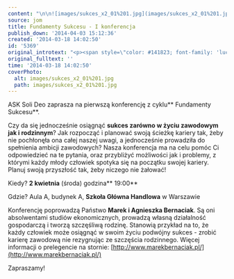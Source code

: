 ```yaml
---
content: "\n\n![images/sukces_x2_01%201.jpg](images/sukces_x2_01%201.jpg)ASK Soli Deo zaprasza na pierwszą konferencję z cyklu** Fundamenty Sukcesu**.\_\n\nCzy da się jednocześnie osiągnąć **sukces zarówno w życiu zawodowym jak i rodzinnym**? Jak rozpocząć i planować swoją ścieżkę kariery tak, żeby nie pochłonęła ona całej naszej uwagi, a jednocześnie prowadziła do spełnienia ambicji zawodowych? Nasza\_konferencja ma na celu pomóc Ci odpowiedzieć na te pytania, oraz przybliżyć możliwości jak i problemy, z którymi każdy młody człowiek spotyka się na początku swojej kariery. Planuj swoją przyszłość tak, żeby niczego nie żałować!\n\r\n\nKiedy? **2 kwietnia** (środa) godzina** 19:00**\n\r\n\nGdzie? Aula A, budynek A, **Szkoła Główna Handlowa** w Warszawie\n\n\r\n\nKonferencję poprowadzą Państwo **Marek i Agnieszka Bernaciak**. Są oni absolwentami studiów ekonomicznych, prowadzą własną działalność gospodarczą i tworzą szczęśliwą rodzinę. Stanowią przykład na to, że każdy człowiek może osiągnąć w swoim życiu podwójny sukces - zrobić karierę zawodową nie rezygnując ze szczęścia rodzinnego.\nWięcej informacji o prelegencie na stornie:\_[http://www.marekbernaciak.pl/](http://www.marekbernaciak.pl/)\n\r\n\nZapraszamy!\n"
source: jom
title: Fundamenty Sukcesu - I konferencja
publish_down: '2014-04-03 15:12:36'
created: '2014-03-18 14:02:50'
id: '5369'
original_introtext: "<p><span style=\"color: #141823; font-family: 'lucida grande', tahoma, verdana, arial, sans-serif; font-size: 13px; line-height: 16.639999389648438px;\"><img src=\"images/sukces_x2_01%201.jpg\" border=\"0\" style=\"border: 0; float: left; margin-left: 10px; margin-right: 10px;\" />ASK Soli Deo zaprasza na pierwszą konferencję z cyklu<strong> Fundamenty Sukcesu</strong>.\_</span><br style=\"color: #141823; font-family: 'lucida grande', tahoma, verdana, arial, sans-serif; font-size: 13px; line-height: 16.639999389648438px;\" /><br style=\"color: #141823; font-family: 'lucida grande', tahoma, verdana, arial, sans-serif; font-size: 13px; line-height: 16.639999389648438px;\" /><span style=\"color: #141823; font-family: 'lucida grande', tahoma, verdana, arial, sans-serif; font-size: 13px; line-height: 16.639999389648438px;\">Czy da się jednocześnie osiągnąć <strong>sukces zarówno w życiu zawodowym jak i rodzinnym</strong>? Jak rozpocząć i planować swoją ścieżkę kariery tak, żeby nie pochłonęła ona całej naszej uwagi, a jednocześnie prowadziła do spełnienia ambicji zawodowych? Nasza</span><span class=\"text_exposed_show\" style=\"display: inline; color: #141823; font-family: 'lucida grande', tahoma, verdana, arial, sans-serif; font-size: 13px; line-height: 16.639999389648438px;\">\_konferencja ma na celu pomóc Ci odpowiedzieć na te pytania, oraz przybliżyć możliwości jak i problemy, z którymi każdy młody człowiek spotyka się na początku swojej kariery. Planuj swoją przyszłość tak, żeby niczego nie żałować!</span></p>\r\n<p><span class=\"text_exposed_show\" style=\"display: inline; color: #141823; font-family: 'lucida grande', tahoma, verdana, arial, sans-serif; font-size: 13px; line-height: 16.639999389648438px;\">Kiedy? <strong>2 kwietnia</strong> (środa) godzina<strong> 19:00</strong></span></p>\r\n<p><span class=\"text_exposed_show\" style=\"display: inline; color: #141823; font-family: 'lucida grande', tahoma, verdana, arial, sans-serif; font-size: 13px; line-height: 16.639999389648438px;\">Gdzie? Aula A, budynek A, <strong>Szkoła Główna Handlowa</strong> w Warszawie</span><span style=\"color: #4e5665; font-family: 'helvetica neue', helvetica, arial, 'lucida grande', sans-serif; font-size: 14px; line-height: 17.920000076293945px;\"><br /></span></p>\r\n<p><span class=\"text_exposed_show\" style=\"display: inline; color: #141823; font-family: 'lucida grande', tahoma, verdana, arial, sans-serif; font-size: 13px; line-height: 16.639999389648438px;\">Konferencję poprowadzą Państwo <strong>Marek i Agnieszka Bernaciak</strong>. Są oni absolwentami studiów ekonomicznych, prowadzą własną działalność gospodarczą i tworzą szczęśliwą rodzinę. Stanowią przykład na to, że każdy człowiek może osiągnąć w swoim życiu podwójny sukces - zrobić karierę zawodową nie rezygnując ze szczęścia rodzinnego.<br />Więcej informacji o prelegencie na stornie:\_<a href=\"http://www.marekbernaciak.pl/\" target=\"_blank\" rel=\"nofollow nofollow\" style=\"color: #3b5998; cursor: pointer;\">http://www.marekbernaciak.pl/</a></span></p>\r\n<p><span class=\"text_exposed_show\" style=\"display: inline; color: #141823; font-family: 'lucida grande', tahoma, verdana, arial, sans-serif; font-size: 13px; line-height: 16.639999389648438px;\">Zapraszamy!</span></p>"
original_fulltext: ''
time: '2014-03-18 14:02:50'
coverPhoto:
  alt: images/sukces_x2_01%201.jpg
  path: images/sukces_x2_01%201.jpg
---
```

ASK Soli Deo zaprasza na pierwszą konferencję z cyklu** Fundamenty Sukcesu**. 

Czy da się jednocześnie osiągnąć **sukces zarówno w życiu zawodowym jak i rodzinnym**? Jak rozpocząć i planować swoją ścieżkę kariery tak, żeby nie pochłonęła ona całej naszej uwagi, a jednocześnie prowadziła do spełnienia ambicji zawodowych? Nasza konferencja ma na celu pomóc Ci odpowiedzieć na te pytania, oraz przybliżyć możliwości jak i problemy, z którymi każdy młody człowiek spotyka się na początku swojej kariery. Planuj swoją przyszłość tak, żeby niczego nie żałować!


Kiedy? **2 kwietnia** (środa) godzina** 19:00**


Gdzie? Aula A, budynek A, **Szkoła Główna Handlowa** w Warszawie



Konferencję poprowadzą Państwo **Marek i Agnieszka Bernaciak**. Są oni absolwentami studiów ekonomicznych, prowadzą własną działalność gospodarczą i tworzą szczęśliwą rodzinę. Stanowią przykład na to, że każdy człowiek może osiągnąć w swoim życiu podwójny sukces - zrobić karierę zawodową nie rezygnując ze szczęścia rodzinnego.
Więcej informacji o prelegencie na stornie: [http://www.marekbernaciak.pl/](http://www.marekbernaciak.pl/)


Zapraszamy!


<!--{{json:{"created_date":"2014-03-18 14:02:50","publish_down":"2014-04-03 15:12:36","id":"5369"}}}-->